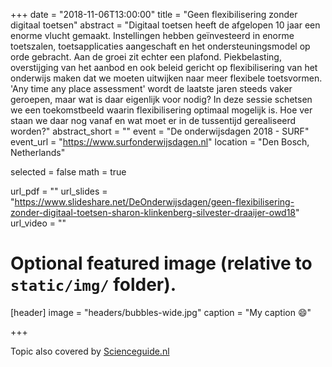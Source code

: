 +++
date = "2018-11-06T13:00:00"
title = "Geen flexibilisering zonder digitaal toetsen"
abstract = "Digitaal toetsen heeft de afgelopen 10 jaar een enorme vlucht gemaakt. Instellingen hebben geïnvesteerd in enorme toetszalen, toetsapplicaties aangeschaft en het ondersteuningsmodel op orde gebracht. Aan de groei zit echter een plafond. Piekbelasting, overstijging van het aanbod en ook beleid gericht op flexibilisering van het onderwijs maken dat we moeten uitwijken naar meer flexibele toetsvormen. 'Any time any place assessment' wordt de laatste jaren steeds vaker geroepen, maar wat is daar eigenlijk voor nodig? In deze sessie schetsen we een toekomstbeeld waarin flexibilisering optimaal mogelijk is. Hoe ver staan we daar nog vanaf en wat moet er in de tussentijd gerealiseerd worden?"
abstract_short = ""
event = "De onderwijsdagen 2018 - SURF"
event_url = "https://www.surfonderwijsdagen.nl"
location = "Den Bosch, Netherlands"

selected = false
math = true

url_pdf = ""
url_slides = "https://www.slideshare.net/DeOnderwijsdagen/geen-flexibilisering-zonder-digitaal-toetsen-sharon-klinkenberg-silvester-draaijer-owd18"
url_video = ""

# Optional featured image (relative to `static/img/` folder).
[header]
image = "headers/bubbles-wide.jpg"
caption = "My caption :smile:"

+++

Topic also covered by [Scienceguide.nl](https://www.scienceguide.nl/2018/11/onderwijs-moment-plek/)